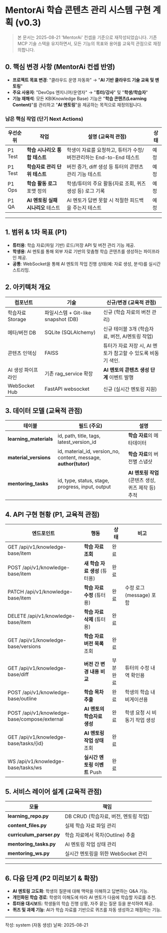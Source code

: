 # MentorAi 학습 콘텐츠 관리 시스템 구현 계획 (v0.3)

> 본 문서는 2025-08-21 'MentorAi' 컨셉을 기준으로 재작성되었습니다. 기존 MCP 기술 스택을 유지하면서, 모든 기능의 목표와 용어를 교육적 관점으로 재정의합니다.
>
> 

## 0. 핵심 변경 사항 (MentorAi 컨셉 반영)
- **프로젝트 목표 변경**: "클라우드 운영 자동화" → "**AI 기반 클라우드 기술 교육 및 멘토링**"
- **주요 사용자**: "DevOps 엔지니어/운영자" → "**튜터/강사**" 및 "**학생/학습자**"
- **기능 재해석**: 모든 KB(Knowledge Base) 기능은 "**학습 콘텐츠(Learning Content)**"를 관리하고 "**AI 멘토링**"을 제공하는 목적으로 재정의됩니다.

### 남은 핵심 작업 (단기 Next Actions)
우선순위 | 작업 | 설명 (교육적 관점) | 상태
---------|------|----|----
P1 Test | **학습 시나리오 통합 테스트** | 학생이 자료를 요청하고, 튜터가 수정/버전관리하는 End-to-End 테스트 | 예정
P1 Test | **학습자료 관리 단위 테스트** | 버전 증가, diff 생성 등 튜터의 콘텐츠 관리 기능 테스트 | 예정
P1 Ops | **학습 활동 로그** 포맷 정의 | 학생/튜터의 주요 활동(자료 조회, 퀴즈 생성 등) 로그 기록 | 예정
P1 QA | **AI 멘토링 실패 시나리오** 테스트 | AI 멘토가 답변 못할 시 적절한 피드백을 주는지 테스트 | 예정

---

## 1. 범위 & 1차 목표 (P1)
- **튜터용**: 학습 자료(파일 기반) 로드/저장 API 및 버전 관리 기능 제공.
- **학생용**: AI 멘토를 통해 외부 자료 기반의 맞춤형 학습 콘텐츠를 생성하는 파이프라인 제공.
- **공통**: WebSocket을 통해 AI 멘토의 작업 진행 상태(예: 자료 생성, 분석)를 실시간 스트리밍.

## 2. 아키텍처 개요
컴포넌트 | 기술 | 신규/변경 (교육적 관점)
---------|------|---------
학습자료 Storage | 파일시스템 + Git-like snapshot (DB) | 신규 (학습 자료의 버전 관리)
메타/버전 DB | SQLite (SQLAlchemy) | 신규 테이블 3개 (학습자료, 버전, AI멘토링 작업)
콘텐츠 인덱싱 | FAISS | 튜터가 자료 저장 시, AI 멘토가 참고할 수 있도록 비동기 색인.
AI 생성 파이프라인 | 기존 rag_service 확장 | **AI 멘토의 콘텐츠 생성 단계** 이벤트 발행
WebSocket Hub | FastAPI websocket | 신규 (실시간 멘토링 지원)

## 3. 데이터 모델 (교육적 관점)
테이블 | 필드 (주요) | 설명
-------|-------------|----
**learning_materials** | id, path, title, tags, latest_version_id | **학습 자료**의 메타데이터
**material_versions** | id, material_id, version_no, content, message, **author(tutor)** | **학습 자료**의 버전별 스냅샷
**mentoring_tasks** | id, type, status, stage, progress, input, output | **AI 멘토링 작업** (콘텐츠 생성, 퀴즈 제작 등) 추적

## 4. API 구현 현황 (P1, 교육적 관점)
엔드포인트 | 행동 | 상태 | 비고
-----------|------|------|----
GET /api/v1/knowledge-base/item | **학습 자료 조회** | 완료 |
POST /api/v1/knowledge-base/item | **새 학습 자료 생성** (튜터용) | 완료 |
PATCH /api/v1/knowledge-base/item | **학습 자료 수정** (튜터용) | 완료 | 수정 로그(message) 포함
DELETE /api/v1/knowledge-base/item | **학습 자료 삭제** (튜터용) | 완료 |
GET /api/v1/knowledge-base/versions | **학습 자료 버전 목록** 조회 | 완료 |
GET /api/v1/knowledge-base/diff | **버전 간 변경 내용 비교** | 부분완료 | 튜터의 수정 내역 확인용
POST /api/v1/knowledge-base/outline | **학습 목차 추출** | 완료 | 학생의 학습 내비게이션용
POST /api/v1/knowledge-base/compose/external | **AI 멘토의 학습자료 생성** | 완료 | 학생 요청 시 비동기 작업 생성
GET /api/v1/knowledge-base/tasks/{id} | **AI 멘토링 작업 상태** 조회 | 완료 |
WS /api/v1/knowledge-base/tasks/ws | **실시간 멘토링 이벤트** Push | 완료 |

## 5. 서비스 레이어 설계 (교육적 관점)
모듈 | 책임
-----|----
**learning_repo.py** | DB CRUD (학습자료, 버전, 멘토링 작업)
**content_files.py** | 실제 학습 자료 파일 관리
**curriculum_parser.py** | 학습 자료에서 목차(Outline) 추출
**mentoring_tasks.py** | AI 멘토링 작업 상태 관리
**mentoring_ws.py** | 실시간 멘토링을 위한 WebSocket 관리

---

## 6. 다음 단계 (P2 미리보기 & 확장)
- **AI 멘토링 고도화**: 학생의 질문에 대해 맥락을 이해하고 답변하는 Q&A 기능.
- **개인화된 학습 경로**: 학생의 이해도에 따라 AI 멘토가 다음에 학습할 자료를 추천.
- **튜터용 대시보드**: 학생들의 학습 진행 상황, 자주 묻는 질문 등을 분석하여 제공.
- **퀴즈 및 과제 기능**: AI가 학습 자료를 기반으로 퀴즈를 자동 생성하고 채점하는 기능.

---
작성: system (자동 생성)
날짜: 2025-08-21